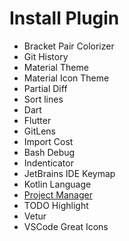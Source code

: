 # Install Plugin
- Bracket Pair Colorizer
- Git History
- Material Theme
- Material Icon Theme
- Partial Diff
- Sort lines
- Dart
- Flutter
- GitLens
- Import Cost
- Bash Debug
- Indenticator
- JetBrains IDE Keymap
- Kotlin Language
- [Project Manager](https://marketplace.visualstudio.com/items?itemName=alefragnani.project-manager)
- TODO Highlight
- Vetur
- VSCode Great Icons
